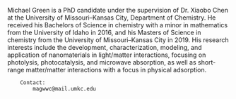 Michael Green is a PhD candidate under the supervision of Dr. Xiaobo
Chen at the University of Missouri–Kansas City, Department of Chemistry.
He received his Bachelors of Science in chemistry with a minor in
mathematics from the University of Idaho in 2016, and his Masters of
Science in chemistry from the University of Missouri–Kansas City in
2019. His research interests include the development, characterization,
modeling, and application of nanomaterials in light/matter interactions,
focusing on photolysis, photocatalysis, and microwave absorption, as
well as short-range matter/matter interactions with a focus in physical
adsorption. 
         
        Contact:
            magwwc@mail.umkc.edu


